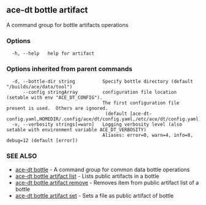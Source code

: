 ## ace-dt bottle artifact

A command group for bottle artifacts operations

### Options

```
  -h, --help   help for artifact
```

### Options inherited from parent commands

```
  -d, --bottle-dir string          Specify bottle directory (default "/builds/ace/data/tool")
      --config stringArray         configuration file location (setable with env "ACE_DT_CONFIG").
                                   The first configuration file present is used.  Others are ignored.
                                    (default [ace-dt-config.yaml,HOMEDIR/.config/ace/dt/config.yaml,/etc/ace/dt/config.yaml])
  -v, --verbosity strings[=warn]   Logging verbosity level (also setable with environment variable ACE_DT_VERBOSITY)
                                   Aliases: error=0, warn=4, info=8, debug=12 (default [error])
```

### SEE ALSO

* [ace-dt bottle](ace-dt_bottle.md)	 - A command group for common data bottle operations
* [ace-dt bottle artifact list](ace-dt_bottle_artifact_list.md)	 - Lists public artifacts in a bottle
* [ace-dt bottle artifact remove](ace-dt_bottle_artifact_remove.md)	 - Removes item from public artifact list of a bottle
* [ace-dt bottle artifact set](ace-dt_bottle_artifact_set.md)	 - Sets a file as public artifact of bottle

